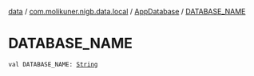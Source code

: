 [data](../../index.md) / [com.molikuner.nigb.data.local](../index.md) / [AppDatabase](index.md) / [DATABASE_NAME](./-d-a-t-a-b-a-s-e_-n-a-m-e.md)

# DATABASE_NAME

`val DATABASE_NAME: `[`String`](https://kotlinlang.org/api/latest/jvm/stdlib/kotlin/-string/index.html)